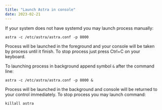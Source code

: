```yaml
---
title: "Launch Astra in console"
date: 2023-02-21
---
```


If your system does not have systemd you may launch process manually:

```
astra -c /etc/astra/astra.conf -p 8000
```

Process will be launched in the foreground and your console will be taken by process until it finish. To stop process just press Ctrl+C on your keyboard.

To launching process in background append symbol `&` after the command line:

```
astra -c /etc/astra/astra.conf -p 8000 &
```

Process will be launched in the background and console will be returned to your control immediately. To stop process you may launch command:

```
killall astra
```
